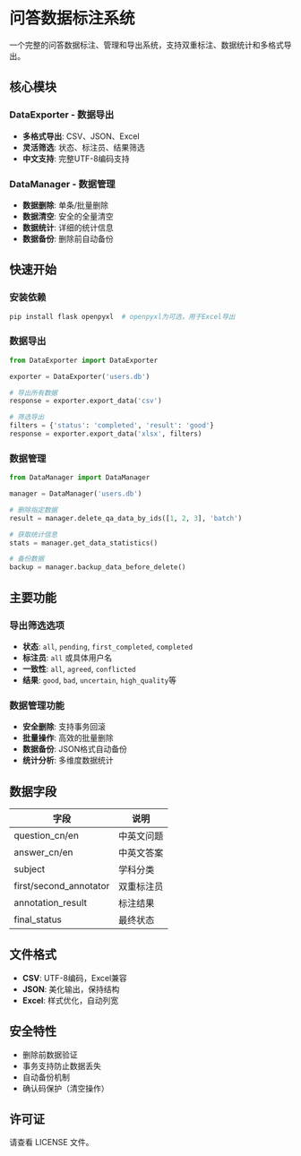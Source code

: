 # 问答数据标注系统

一个完整的问答数据标注、管理和导出系统，支持双重标注、数据统计和多格式导出。

## 核心模块

### DataExporter - 数据导出
- **多格式导出**: CSV、JSON、Excel
- **灵活筛选**: 状态、标注员、结果筛选
- **中文支持**: 完整UTF-8编码支持

### DataManager - 数据管理  
- **数据删除**: 单条/批量删除
- **数据清空**: 安全的全量清空
- **数据统计**: 详细的统计信息
- **数据备份**: 删除前自动备份

## 快速开始

### 安装依赖
```bash
pip install flask openpyxl  # openpyxl为可选，用于Excel导出
```

### 数据导出
```python
from DataExporter import DataExporter

exporter = DataExporter('users.db')

# 导出所有数据
response = exporter.export_data('csv')

# 筛选导出
filters = {'status': 'completed', 'result': 'good'}
response = exporter.export_data('xlsx', filters)
```

### 数据管理
```python
from DataManager import DataManager

manager = DataManager('users.db')

# 删除指定数据
result = manager.delete_qa_data_by_ids([1, 2, 3], 'batch')

# 获取统计信息
stats = manager.get_data_statistics()

# 备份数据
backup = manager.backup_data_before_delete()
```

## 主要功能

### 导出筛选选项
- **状态**: `all`, `pending`, `first_completed`, `completed`
- **标注员**: `all` 或具体用户名
- **一致性**: `all`, `agreed`, `conflicted`  
- **结果**: `good`, `bad`, `uncertain`, `high_quality`等

### 数据管理功能
- **安全删除**: 支持事务回滚
- **批量操作**: 高效的批量删除
- **数据备份**: JSON格式自动备份
- **统计分析**: 多维度数据统计

## 数据字段

| 字段 | 说明 |
|------|------|
| question_cn/en | 中英文问题 |
| answer_cn/en | 中英文答案 |
| subject | 学科分类 |
| first/second_annotator | 双重标注员 |
| annotation_result | 标注结果 |
| final_status | 最终状态 |

## 文件格式

- **CSV**: UTF-8编码，Excel兼容
- **JSON**: 美化输出，保持结构
- **Excel**: 样式优化，自动列宽

## 安全特性

- 删除前数据验证
- 事务支持防止数据丢失
- 自动备份机制
- 确认码保护（清空操作）

## 许可证

请查看 LICENSE 文件。